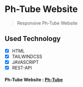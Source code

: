# Ph-Tube Website

> Responsive Ph-Tube Website

## Used Technology

- [x] HTML
- [x] TAILWINDCSS
- [x] JAVASCRIPT
- [x] REST-API

#### Ph-Tube Website : [Ph-Tube](https://phtube-api.netlify.app/)

